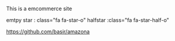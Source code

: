 This is a emcommerce site 

emtpy star : class="fa fa-star-o"
halfstar :class="fa fa-star-half-o"



https://github.com/basir/amazona
